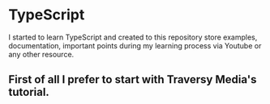 # TypeScript

I started to learn TypeScript and created to this repository store examples, documentation, important points during my learning process via Youtube or any other resource. 

## First of all I prefer to start with Traversy Media's tutorial.

